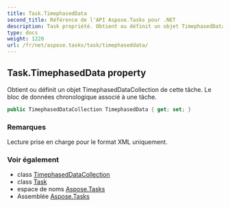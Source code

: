 ```yaml
---
title: Task.TimephasedData
second_title: Référence de l'API Aspose.Tasks pour .NET
description: Task propriété. Obtient ou définit un objet TimephasedDataCollection de cette tâche. Le bloc de données chronologique associé à une tâche.
type: docs
weight: 1220
url: /fr/net/aspose.tasks/task/timephaseddata/
---
```

## Task.TimephasedData property

Obtient ou définit un objet TimephasedDataCollection de cette tâche. Le bloc de données chronologique associé à une tâche.

```csharp
public TimephasedDataCollection TimephasedData { get; set; }
```

### Remarques

Lecture prise en charge pour le format XML uniquement.

### Voir également

* class [TimephasedDataCollection](../../timephaseddatacollection/)
* class [Task](../)
* espace de noms [Aspose.Tasks](../../task/)
* Assemblée [Aspose.Tasks](../../../)



